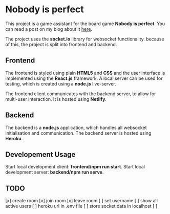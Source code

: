 # Nobody is perfect
This project is a game assistant for the board game **Nobody is perfect**. You can read a post on my blog about it [here](https://zor-blog.netlify.app/blog/2023-08-31-nobody-is-perfect-game-assistant/).

The project uses the **socket.io** library for websocket functionality. because of this, the project is split into frontend and backend.

## Frontend
The frontend is styled using plain **HTML5** and **CSS** and the user interface is implemented using the **React.js** framework.
A local server can be used for testing, which is created using a **node.js** live-server.

The frontend client communicates with the backend server, to allow for multi-user interaction. It is hosted using **Netlify**.

## Backend
The backend is a **node.js** application, which handles all websocket initialisation and communication. The backend server is hosted using **Heroku**.

## Developement Usage
Start local development client: **frontend/npm run start**.
Start local development server: **backend/npm run serve**.

## TODO
[x] create room
[x] join room
[x] leave room
[ ] set username
[ ] show all active users
[ ] heroku url in .env file
[ ] store socket data in localhost
[ ]  
